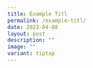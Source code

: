 ```yaml
---
title: Example Titl
permalink: /example-titl/
date: 2023-04-08
layout: post
description: ""
image: ""
variant: tiptap
---
```


